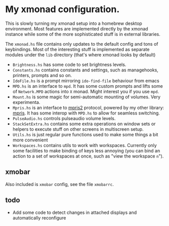 # My xmonad configuration.

This is slowly turning my xmonad setup into a homebrew desktop environment.  Most features are implemented directly by the xmonad instance while some of the more sophisticated stuff is in external libraries.

The `xmonad.hs` file contains only updates to the default config and tons of keybindings.  Most of the interesting stuff is implemented as separate modules under the `lib` directory (that's where xmonad looks by default)

* `Brightness.hs` has some code to set brightness levels.
* `Constants.hs` contains constants and settings, such as managehooks, printers, prompts and so on.
* `IdoFile.hs` is a prompt mirroring `ido-find-file` behaviour from emacs
* `MPD.hs` is an interface to `mpd`.  It has some custom prompts and lifts some of `Network.MPD` actions into `X` monad.  Might interest you if you use `mpd`.
* `Mount.hs` is some magic for semi-automatic mounting of volumes.   Very experimenta.
* `Mpris.hs` is an interface to [mpris2](https://specifications.freedesktop.org/mpris-spec/latest/) protocol, powered by my other library: [mpris](https://github.com/Fuco1/mpris).  It has some interop with `MPD.hs` to allow for seamless switching.
* `PulseAudio.hs` controls pulseaudio volume levels.
* `StackSetExtra.hs` contains some extra operations on window sets or helpers to execute stuff on other screens in multiscreen setup.
* `Utils.hs` is just regular pure functions used to make some things a bit more convenient
* `Workspaces.hs` contains utils to work with workspaces.  Currently only some facilities to make binding of keys less annoying (you can bind an action to a set of workspaces at once, such as "view the workspace `n`").

## xmobar

Also included is `xmobar` config, see the file `xmobarrc`.

## todo

* Add some code to detect changes in attached displays and automatically reconfigure
